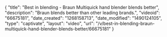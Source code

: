 {
    "title": "Best in blending - Braun Multiquick hand blender blends better",
    "description": "Braun blends better than other leading brands.",
    "videoid": "66675181",
    "date_created": "1268158713",
    "date_modified": "1490124105",
    "type": "captivate",
    "layout": "video",
    "url": "\/v\/best-in-blending-braun-multiquick-hand-blender-blends-better\/66675181"
}